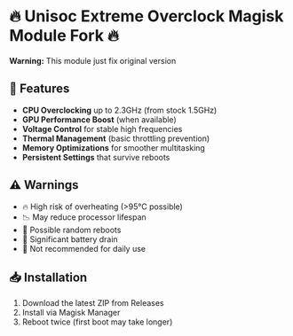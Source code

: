 # 🔥 Unisoc Extreme Overclock Magisk Module Fork 🔥

**Warning:** This module just fix original version

## 📌 Features
- **CPU Overclocking** up to 2.3GHz (from stock 1.5GHz)
- **GPU Performance Boost** (when available)
- **Voltage Control** for stable high frequencies
- **Thermal Management** (basic throttling prevention)
- **Memory Optimizations** for smoother multitasking
- **Persistent Settings** that survive reboots

## ⚠️ Warnings
- 🔥 High risk of overheating (>95°C possible)
- 📉 May reduce processor lifespan
- 🔄 Possible random reboots
- 🔋 Significant battery drain
- 🚫 Not recommended for daily use

## 📥 Installation
1. Download the latest ZIP from Releases
2. Install via Magisk Manager
3. Reboot twice (first boot may take longer)

